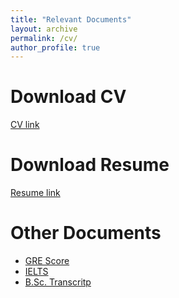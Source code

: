 ```yaml
---
title: "Relevant Documents"
layout: archive
permalink: /cv/
author_profile: true
---
```


Download CV
======
[CV link](https://asifurrahman1.github.io/Documents/Md_Asifur_Rahman_CV.pdf)

Download Resume
======
[Resume link](https://asifurrahman1.github.io/Documents/Resume_Md_Asifur_Rahman.pdf)


Other Documents
======
- [GRE Score]()
- [IELTS]()
- [B.Sc. Transcritp]()
